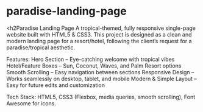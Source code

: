 # paradise-landing-page

<h2Paradise Landing Page</h2>
A tropical-themed, fully responsive single-page website built with HTML5 & CSS3.
This project is designed as a clean and modern landing page for a resort/hotel, following the client’s request for a paradise/tropical aesthetic.

Features:
Hero Section – Eye-catching welcome with tropical vibes
Hotel/Feature Boxes – Sun, Coconut, Waves, and Palm Resort options
Smooth Scrolling – Easy navigation between sections
Responsive Design – Works seamlessly on desktop, tablet, and mobile
Modern & Simple Layout – Easy for future edits and customization

Tech Stack:
HTML5, CSS3 (Flexbox, media queries, smooth scrolling), Font Awesome for icons.
